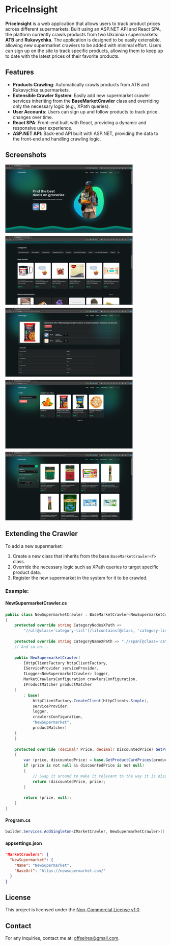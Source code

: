 # PriceInsight

**PriceInsight** is a web application that allows users to track product prices across different supermarkets. Built using an ASP.NET API and React SPA, the platform currently crawls products from two Ukrainian supermarkets: **ATB** and **Rukavychka**. The application is designed to be easily extensible, allowing new supermarket crawlers to be added with minimal effort. Users can sign up on the site to track specific products, allowing them to keep up to date with the latest prices of their favorite products.

## Features

- **Products Crawling**: Automatically crawls products from ATB and Rukavychka supermarkets.
- **Extensible Crawler System**: Easily add new supermarket crawler services inheriting from the **BaseMarketCrawler** class and overriding only the necessary logic (e.g., XPath queries).
- **User Accounts**: Users can sign up and follow products to track price changes over time.
- **React SPA**: Front-end built with React, providing a dynamic and responsive user experience.
- **ASP.NET API**: Back-end API built with ASP.NET, providing the data to the front-end and handling crawling logic.

## Screenshots
<div style="display: flex; gap: 10px; flex-wrap: wrap;">
  <img src="./Images/home-hero-section.png" alt="Home page, hero section" width="400"/>
  <img src="./Images/home-product-sliders.png" alt="[Home page, product sliders" width="400"/>
  <img src="./Images/product-page.png" alt="Product page" width="400"/>
  <img src="./Images/profile.png" alt="Profile page" width="400"/>
  <img src="./Images/catalog.png" alt="Catalog page" width="400"/>
</div>

## Extending the Crawler

To add a new supermarket:

1. Create a new class that inherits from the base `BaseMarketCrawler<T>` class.
2. Override the necessary logic such as XPath queries to target specific product data.
3. Register the new supermarket in the system for it to be crawled.

### Example:

#### NewSupermarketCrawler.cs
```csharp
public class NewSupermarketCrawler : BaseMarketCrawler<NewSupermarketCrawler>
{
    protected override string CategoryNodesXPath =>
        "//ul[@class='category-list']/li[contains(@class, 'category-list-item')]/a";

    protected override string CategoryNameXPath => ".//span[@class='category-link']";
    // And so on...

    public NewSupermarketCrawler(
        IHttpClientFactory httpClientFactory,
        IServiceProvider serviceProvider,
        ILogger<NewSupermarketCrawler> logger,
        MarketCrawlersConfiguration crawlersConfiguration,
        IProductMatcher productMatcher
    )
        : base(
            httpClientFactory.CreateClient(HttpClients.Simple),
            serviceProvider,
            logger,
            crawlersConfiguration,
            "NewSupermarket",
            productMatcher)
    {
    }

    protected override (decimal? Price, decimal? DiscountedPrice) GetProductCardPrices(HtmlNode productCardNode)
    {
        var (price, discountedPrice) = base.GetProductCardPrices(productCardNode);
        if (price is not null && discountedPrice is not null)
        {
            // Swap it around to make it relevant to the way it is displayed on the site when the product has a discount
            return (discountedPrice, price);
        }

        return (price, null);
    }
}
```

#### Program.cs
```csharp
builder.Services.AddSingleton<IMarketCrawler, NewSupermarketCrawler>();
```

#### appsettings.json
```json
"MarketCrawlers": {
  "NewSupermarket": {
    "Name": "NewSupermarket",
    "BaseUrl": "https://newsupermarket.com/"
  }
}
```

## License

This project is licensed under the [Non-Commercial License v1.0](./LICENSE).

## Contact

For any inquiries, contact me at: offseires@gmail.com.
